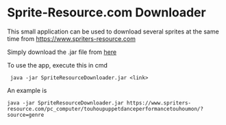 # Sprite-Resource.com Downloader

This small application can be used to download several sprites at the same time from https://www.spriters-resource.com

Simply download the .jar file from [here](https://github.com/Yochyo/Sprite-Resource-Downloader/releases/download/1.0/SpriteResourceDownloader.jar)

To use the app, execute this in cmd
````
 java -jar SpriteResourceDownloader.jar <link>
````
An example is 
````
java -jar SpriteResourceDownloader.jar https://www.spriters-resource.com/pc_computer/touhoupuppetdanceperformancetouhoumon/?source=genre
````
